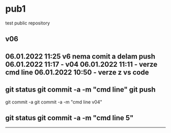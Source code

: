 # pub1

test public repository

## v06
06.01.2022 11:25
v6 nema comit a delam push
06.01.2022 11:17 - v04
06.01.2022 11:11 - verze cmd line
06.01.2022 10:50 - verze z vs code
--------------------------------------------------------------------------------
git status
git commit -a  -m "cmd line"
git push
--------------------------------------------------------------------------------
git commit -a
git commit -a  -m "cmd line v04"

git status
git commit -a  -m "cmd line 5"
--------------------------------------------------------------------------------
--------------------------------------------------------------------------------
